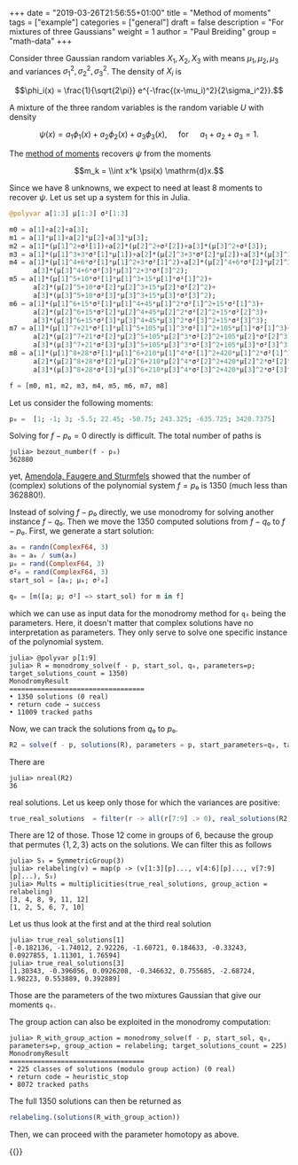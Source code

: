 +++
date = "2019-03-26T21:56:55+01:00"
title = "Method of moments"
tags = ["example"]
categories = ["general"]
draft = false
description = "For mixtures of three Gaussians"
weight = 1
author = "Paul Breiding"
group = "math-data"
+++


Consider three Gaussian random variables $X_1,X_2,X_3$ with means $\mu_1,\mu_2,\mu_3$ and variances $\sigma_1^2,\sigma_2^2,\sigma_3^2$. The density of $X_i$ is

$$\phi_i(x) = \frac{1}{\sqrt{2\pi}} e^{-\frac{(x-\mu_i)^2}{2\sigma_i^2}}.$$

A mixture of the three random variables is the random variable $U$ with density

$$\psi(x) = a_1 \phi_1(x) + a_2 \phi_2(x) + a_3 \phi_3(x), \quad\text{   for } \quad  a_1+a_2+a_3 =1.$$

The [method of moments](https://en.wikipedia.org/wiki/Method_of_moments_(statistics)) recovers $\psi$ from the moments

  $$m_k = \\int x^k \psi(x) \mathrm{d}x.$$

Since we have 8 unknowns, we expect to need at least 8 moments to recover $\psi$. Let us set up a system for this in Julia.

```julia
@polyvar a[1:3] μ[1:3] σ²[1:3]

m0 = a[1]+a[2]+a[3];
m1 = a[1]*μ[1]+a[2]*μ[2]+a[3]*μ[3];
m2 = a[1]*(μ[1]^2+σ²[1])+a[2]*(μ[2]^2+σ²[2])+a[3]*(μ[3]^2+σ²[3]);
m3 = a[1]*(μ[1]^3+3*σ²[1]*μ[1])+a[2]*(μ[2]^3+3*σ²[2]*μ[2])+a[3]*(μ[3]^3+3*σ²[3]*μ[3]);
m4 = a[1]*(μ[1]^4+6*σ²[1]*μ[1]^2+3*σ²[1]^2)+a[2]*(μ[2]^4+6*σ²[2]*μ[2]^2+3*σ²[2]^2)+
      a[3]*(μ[3]^4+6*σ²[3]*μ[3]^2+3*σ²[3]^2);
m5 = a[1]*(μ[1]^5+10*σ²[1]*μ[1]^3+15*μ[1]*σ²[1]^2)+
      a[2]*(μ[2]^5+10*σ²[2]*μ[2]^3+15*μ[2]*σ²[2]^2)+
      a[3]*(μ[3]^5+10*σ²[3]*μ[3]^3+15*μ[3]*σ²[3]^2);
m6 = a[1]*(μ[1]^6+15*σ²[1]*μ[1]^4+45*μ[1]^2*σ²[1]^2+15*σ²[1]^3)+
      a[2]*(μ[2]^6+15*σ²[2]*μ[2]^4+45*μ[2]^2*σ²[2]^2+15*σ²[2]^3)+
      a[3]*(μ[3]^6+15*σ²[3]*μ[3]^4+45*μ[3]^2*σ²[3]^2+15*σ²[3]^3);
m7 = a[1]*(μ[1]^7+21*σ²[1]*μ[1]^5+105*μ[1]^3*σ²[1]^2+105*μ[1]*σ²[1]^3)+
      a[2]*(μ[2]^7+21*σ²[2]*μ[2]^5+105*μ[2]^3*σ²[2]^2+105*μ[2]*σ²[2]^3)+
      a[3]*(μ[3]^7+21*σ²[3]*μ[3]^5+105*μ[3]^3*σ²[3]^2+105*μ[3]*σ²[3]^3);
m8 = a[1]*(μ[1]^8+28*σ²[1]*μ[1]^6+210*μ[1]^4*σ²[1]^2+420*μ[1]^2*σ²[1]^3+105*σ²[1]^4)+
      a[2]*(μ[2]^8+28*σ²[2]*μ[2]^6+210*μ[2]^4*σ²[2]^2+420*μ[2]^2*σ²[2]^3+105*σ²[2]^4)+
      a[3]*(μ[3]^8+28*σ²[3]*μ[3]^6+210*μ[3]^4*σ²[3]^2+420*μ[3]^2*σ²[3]^3+105*σ²[3]^4)

f = [m0, m1, m2, m3, m4, m5, m6, m7, m8]
```

Let us consider the following moments:

```julia
p₀ =  [1; -1; 3; -5.5; 22.45; -50.75; 243.325; -635.725; 3420.7375]     
```

Solving for $f - p₀ = 0$ directly is difficult. The total number of paths is

```julia-repl
julia> bezout_number(f - p₀)
362880
```

yet, [Amendola, Faugere and Sturmfels](https://arxiv.org/pdf/1510.04654.pdf) showed that the number of (complex) solutions of the polynomial system $f = p₀$ is 1350 (much less than 362880!).

Instead of solving $f - p₀$ directly, we use monodromy for solving another instance $f - q₀$. Then we move the 1350 computed solutions from  $f - q₀$ to  $f - p₀$. First, we generate a start solution:

```julia
a₀ = randn(ComplexF64, 3)
a₀ = a₀ / sum(a₀)
μ₀ = rand(ComplexF64, 3)
σ²₀ = rand(ComplexF64, 3)
start_sol = [a₀; μ₀; σ²₀]

q₀ = [m([a; μ; σ²] => start_sol) for m in f]
```

which we can use as input data for the monodromy method for `q₀` being the parameters. Here, it doesn't matter that complex solutions have no interpretation as parameters. They only serve to solve one specific instance of the polynomial system.

```julia-repl
julia> @polyvar p[1:9]
julia> R = monodromy_solve(f - p, start_sol, q₀, parameters=p; target_solutions_count = 1350)
MonodromyResult
==================================
• 1350 solutions (0 real)
• return code → success
• 11009 tracked paths
```

Now, we can track the solutions from $q₀$ to $p₀$.

```julia
R2 = solve(f - p, solutions(R), parameters = p, start_parameters=q₀, target_parameters = p₀)
```

There are

```julia-repl
julia> nreal(R2)
36
```

real solutions. Let us keep only those for which the variances are positive:

```julia
true_real_solutions  = filter(r -> all(r[7:9] .> 0), real_solutions(R2))
```

There are 12 of those. Those 12 come in groups of 6, because the group that permutes $\{1,2,3\}$ acts on the solutions. We can filter this as follows

```julia-repl
julia> S₃ = SymmetricGroup(3)
julia> relabeling(v) = map(p -> (v[1:3][p]..., v[4:6][p]..., v[7:9][p]...), S₃)
julia> Mults = multiplicities(true_real_solutions, group_action = relabeling)
[3, 4, 8, 9, 11, 12]
[1, 2, 5, 6, 7, 10]
```
Let us thus look at the first and at the third real solution

```julia-repl
julia> true_real_solutions[1]
[-0.182136, -1.74012, 2.92226, -1.60721, 0.184633, -0.33243, 0.0927855, 1.11301, 1.76594]
julia> true_real_solutions[3]
[1.30343, -0.396056, 0.0926208, -0.346632, 0.755685, -2.68724, 1.98223, 0.553889, 0.392889]
```

Those are the parameters of the two mixtures Gaussian that give our moments `q₀`.

The group action can also be exploited in the monodromy computation:

```julia-repl
julia> R_with_group_action = monodromy_solve(f - p, start_sol, q₀, parameters=p, group_action = relabeling; target_solutions_count = 225)
MonodromyResult
==================================
• 225 classes of solutions (modulo group action) (0 real)
• return code → heuristic_stop
• 8072 tracked paths
```

The full 1350 solutions can then be returned as

```julia
relabeling.(solutions(R_with_group_action))
```

Then, we can proceed with the parameter homotopy as above.


{{<bibtex >}}

